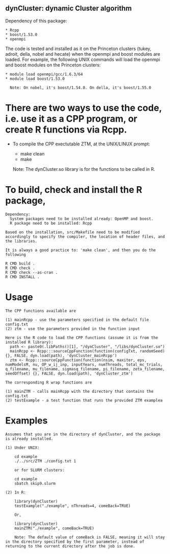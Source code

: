 ## dynCluster: dynamic Cluster algorithm

Dependency of this package:

    * Rcpp
    * boost/1.53.0
    * openmpi

The code is tested and installed as it on the Princeton clusters (tukey, adroit, della, nobel and hecate) when the openmpi and boost modules are loaded. For example, the following UNIX commands will load the openmpi and boost modules on the Princeton clusters:

    * module load openmpi/gcc/1.6.3/64
    * module load boost/1.53.0
      
      Note: On nobel, it's boost/1.54.0. On della, it's boost/1.55.0

# There are two ways to use the code, i.e. use it as a CPP program, or create R functions via Rcpp.

* To compile the CPP exectutable ZTM, at the UNIX/LINUX prompt:

   * make clean
   * make

   Note: The dynCluster.so library is for the functions to be called in R.

# To build, check and install the R package,

    Dependency:
      System packages need to be installed already: OpenMP and boost. 
      R package need to be installed: Rcpp

    Based on the installation, src/Makefile need to be modified accordingly to specify the compiler, the location of header files, and the libraries.

    It is always a good practice to: 'make clean', and then you do the following 

    R CMD build .
    R CMD check .
    R CMD check --as-cran .
    R CMD INSTALL .
 
# Usage
    
    The CPP functions available are 
 
    (1) mainRcpp - use the parameters specified in the default file config.txt
    (2) ztm - use the parameters provided in the function input 

    Here is the R code to load the CPP functions (assume it is from the installed R library):
      path <- paste0(.libPaths()[1], "/dynCluster", "/libs/dynCluster.so")
      mainRcpp <- Rcpp:::sourceCppFunction(function(configTxt, randomSeed) {}, FALSE, dyn.load(path), 'dynCluster_mainRcpp')
      ztm <- Rcpp:::sourceCppFunction(function(nsim, maxiter, eps, numModelsM, nu, OP_w_ij_inp, inputYears, numThreads, total_mc_trials, q_filename, mu_filename, sigmasq_filename, pi_filename, zeta_filename, seedOffset) {}, FALSE, dyn.load(path), 'dynCluster_ztm')

    The corresponding R wrap functions are

    (1) mainZTM - calls mainRcpp with the directory that contains the config.txt
    (2) testExample - a test function that runs the provided ZTM examplea

# Examples

    Assumes that you are in the directory of dynCluster, and the package is already installed.

    (1) Under UNIX:

        cd example
        ./../src/ZTM ./config.txt 1

        or for SLURM clusters:

        cd example
        sbatch skip9.slurm

    (2) In R:

        library(dynCluster)
        testExample("./example", nThreads=4, comeBack=TRUE)

        Or,

        library(dynCluster)
        mainZTM("./example", comeBack=TRUE)
    
        Note: The default value of comeBack is FALSE, meaning it will stay in the directory specified by the first parameter, instead of returning to the current directory after the job is done.


